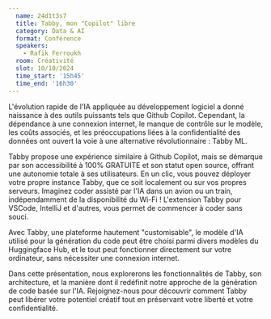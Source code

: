 ```yaml
---
  name: 24d1t3s7
  title: Tabby, mon "Copilot" libre
  category: Data & AI
  format: Conférence
  speakers: 
    - Rafik Ferroukh
  room: Créativité
  slot: 10/10/2024
  time_start: '15h45'
  time_end: '16h30'
---
```

L'évolution rapide de l'IA appliquée au développement logiciel a donné naissance à des outils puissants tels que Github Copilot. Cependant, la dépendance à une connexion internet, le manque de contrôle sur le modèle, les coûts associés, et les préoccupations liées à la confidentialité des données ont ouvert la voie à une alternative révolutionnaire : Tabby ML.

Tabby propose une expérience similaire à Github Copilot, mais se démarque par son accessibilité à 100% GRATUITE et son statut open source, offrant une autonomie totale à ses utilisateurs. En un clic, vous pouvez déployer votre propre instance Tabby, que ce soit localement ou sur vos propres serveurs. Imaginez coder assisté par l'IA dans un avion ou un train, indépendamment de la disponibilité du Wi-Fi ! L'extension Tabby pour VSCode, IntelliJ et d'autres, vous permet de commencer à coder sans souci.

Avec Tabby, une plateforme hautement "customisable", le modèle d'IA utilisé pour la génération du code peut être choisi parmi divers modèles du Huggingface Hub, et le tout peut fonctionner directement sur votre ordinateur, sans nécessiter une connexion internet.

Dans cette présentation, nous explorerons les fonctionnalités de Tabby, son architecture, et la manière dont il redéfinit notre approche de la génération de code basée sur l'IA. Rejoignez-nous pour découvrir comment Tabby peut libérer votre potentiel créatif tout en préservant votre liberté et votre confidentialité.
